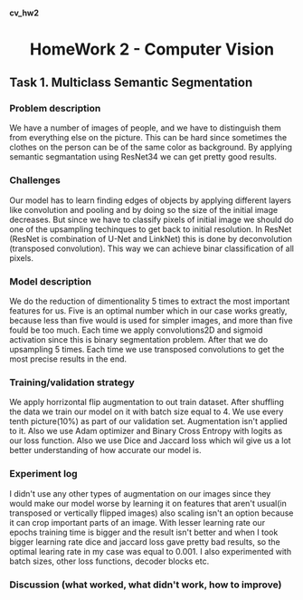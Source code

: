 #### cv_hw2

# <center>HomeWork 2 - Computer Vision</center>


## Task 1. Multiclass Semantic Segmentation

### Problem description
We have a number of images of people, and we have to distinguish them from everything else on the picture. This can be hard since sometimes the clothes on the person can be of the same color as background. By applying semantic segmantation using ResNet34 we can get pretty good results. 

### Challenges
Our model has to learn finding edges of objects by applying different layers like convolution and pooling and by doing so the size of the initial image decreases. But since we have to classify pixels of initial image we should do one of the upsampling techinques to get back to initial resolution. In ResNet  (ResNet is combination of U-Net and LinkNet) this is done by deconvolution (transposed convolution). This way we can achieve binar classification of all pixels.

### Model description
We do the reduction of dimentionality 5 times to extract the most important features for us. Five is an optimal number which in our case works greatly, because less than five would is used for simpler images, and more than five fould be too much. Each time we apply convolutions2D and sigmoid activation since this is binary segmentation problem. After that we do upsampling 5 times. Each time we use transposed convolutions to get the most precise results in the end.

### Training/validation strategy
We apply horrizontal flip augmentation to out train dataset. After shuffling the data we train our model on it with batch size equal to 4. We use every tenth picture(10%) as part of our validation set. Augmentation isn't applied to it. Also we use Adam optimizer and Binary Cross Entropy with logits as our loss function. Also we use Dice and Jaccard loss which wil give us a lot better understanding of how accurate our model is.

### Experiment log
I didn't use any other types of augmentation on our images since they would make our model worse by learning it on features that aren't usual(in transposed or vertically flipped images) also scaling isn't an option because it can crop important parts of an image.
With lesser learning rate our epochs training time is bigger and the result isn't better and when I took bigger learning rate dice and jaccard loss gave pretty bad results, so the optimal learing rate in my case was equal to 0.001. 
I also experimented with batch sizes, other loss functions, decoder blocks etc.

### Discussion (what worked, what didn't work, how to improve)

